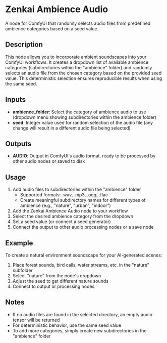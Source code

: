 # Zenkai Ambience Audio

A node for ComfyUI that randomly selects audio files from predefined ambience categories based on a seed value.

## Description

This node allows you to incorporate ambient soundscapes into your ComfyUI workflows. It creates a dropdown list of available ambience categories (subdirectories within the "ambience" folder) and randomly selects an audio file from the chosen category based on the provided seed value. This deterministic selection ensures reproducible results when using the same seed.

## Inputs

- **ambience_folder**: Select the category of ambience audio to use (dropdown menu showing subdirectories within the ambience folder)
- **seed**: Integer value used for random selection of the audio file (any change will result in a different audio file being selected)

## Outputs

- **AUDIO**: Output in ComfyUI's audio format, ready to be processed by other audio nodes or saved to disk

## Usage

1. Add audio files to subdirectories within the "ambience" folder
   - Supported formats: .wav, .mp3, .ogg, .flac
   - Create meaningful subdirectory names for different types of ambience (e.g., "nature", "urban", "indoor")
2. Add the Zenkai Ambience Audio node to your workflow
3. Select the desired ambience category from the dropdown
4. Set a seed value (or connect a seed generator)
5. Connect the output to other audio processing nodes or a save node

## Example

To create a natural environment soundscape for your AI-generated scenes:
1. Place forest sounds, bird calls, water streams, etc. in the "nature" subfolder
2. Select "nature" from the node's dropdown
3. Adjust the seed to get different nature sounds
4. Connect to output or processing nodes

## Notes

- If no audio files are found in the selected directory, an empty audio tensor will be returned
- For deterministic behavior, use the same seed value
- To add more categories, simply create new subdirectories in the "ambience" folder
